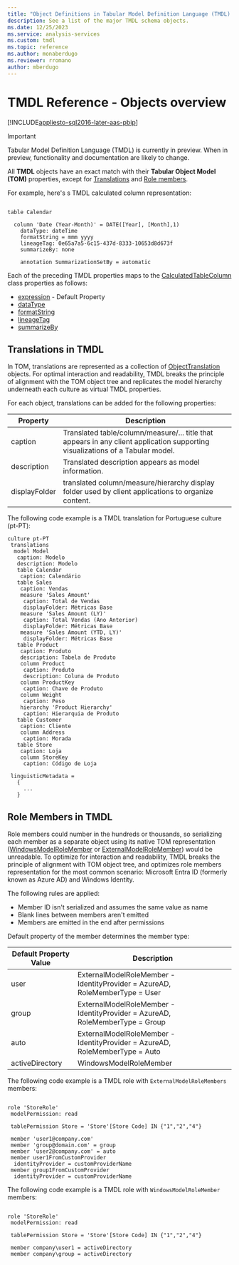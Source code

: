 ```yaml
---
title: "Object Definitions in Tabular Model Definition Language (TMDL) | Microsoft Docs"
description: See a list of the major TMDL schema objects.
ms.date: 12/25/2023
ms.service: analysis-services
ms.custom: tmdl
ms.topic: reference
ms.author: monaberdugo
ms.reviewer: rromano
author: mberdugo
---
```


# TMDL Reference - Objects overview

[!INCLUDE[appliesto-sql2016-later-aas-pbip](../includes/appliesto-sql2016-later-aas-pbip.md)]

> [!IMPORTANT]
> Tabular Model Definition Language (TMDL) is currently in preview. When in preview, functionality and documentation are likely to change.

All **TMDL** objects have an exact match with their **Tabular Object Model (TOM)** properties, except for [Translations](#translations-in-tmdl) and [Role members](#role-members-in-tmdl).

For example, here's s TMDL calculated column representation:

```tmdl

table Calendar

  column 'Date (Year-Month)' = DATE([Year], [Month],1)
    dataType: dateTime
    formatString = mmm yyyy
    lineageTag: 0e65a7a5-6c15-437d-8333-10653d8d673f
    summarizeBy: none

    annotation SummarizationSetBy = automatic
```

Each of the preceding TMDL properties maps to the [CalculatedTableColumn](/dotnet/api/microsoft.analysisservices.tabular.calculatedtablecolumn) class properties as follows:

- [expression](/dotnet/api/microsoft.analysisservices.tabular.calculatedcolumn.expression#microsoft-analysisservices-tabular-calculatedcolumn-expression) - Default Property
- [dataType](/dotnet/api/microsoft.analysisservices.tabular.column.datatype#microsoft-analysisservices-tabular-column-datatype)
- [formatString](/dotnet/api/microsoft.analysisservices.tabular.column.formatstring#microsoft-analysisservices-tabular-column-formatstring)
- [lineageTag](/dotnet/api/microsoft.analysisservices.tabular.column.lineagetag#microsoft-analysisservices-tabular-column-lineagetag)
- [summarizeBy](/dotnet/api/microsoft.analysisservices.tabular.column.summarizeby#microsoft-analysisservices-tabular-column-summarizeby)

## Translations in TMDL

In TOM, translations are represented as a collection of [ObjectTranslation](/dotnet/api/microsoft.analysisservices.tabular.objecttranslation) objects. For optimal interaction and readability, TMDL breaks the principle of alignment with the TOM object tree and replicates the model hierarchy underneath each culture as virtual TMDL properties.

For each object, translations can be added for the following properties:

|Property  |Description  |
|---------|---------|
|caption |Translated table/column/measure/... title that appears in any client application supporting visualizations of a Tabular model.|
|description |Translated description appears as model information.|
|displayFolder|translated column/measure/hierarchy display folder used by client applications to organize content. |

The following code example is a TMDL translation for Portuguese culture (pt-PT):

```tmdl
culture pt-PT
 translations
  model Model
   caption: Modelo
   description: Modelo
   table Calendar
    caption: Calendário
   table Sales
    caption: Vendas
    measure 'Sales Amount'
     caption: Total de Vendas
     displayFolder: Métricas Base
    measure 'Sales Amount (LY)'
     caption: Total Vendas (Ano Anterior)
     displayFolder: Métricas Base
    measure 'Sales Amount (YTD, LY)'
     displayFolder: Métricas Base
   table Product
    caption: Produto
    description: Tabela de Produto
    column Product
     caption: Produto
     description: Coluna de Produto
    column ProductKey
     caption: Chave de Produto
    column Weight
     caption: Peso
    hierarchy 'Product Hierarchy'
     caption: Hierarquia de Produto
   table Customer
    caption: Cliente
    column Address
     caption: Morada
   table Store
    caption: Loja
    column StoreKey
     caption: Código de Loja

 linguisticMetadata =   
   {
     ...
   }

```

## Role Members in TMDL

Role members could number in the hundreds or thousands, so serializing each member as a separate object using its native TOM representation ([WindowsModelRoleMember](/dotnet/api/microsoft.analysisservices.tabular.windowsmodelrolemember) or [ExternalModelRoleMember](/dotnet/api/microsoft.analysisservices.tabular.externalmodelrolemember)) would be unreadable. To optimize for interaction and readability, TMDL breaks the principle of alignment with TOM object tree, and optimizes role members representation for the most common scenario: Microsoft Entra ID (formerly known as Azure AD) and Windows Identity.

The following rules are applied:

- Member ID isn't serialized and assumes the same value as name
- Blank lines between members aren't emitted
- Members are emitted in the end after permissions

Default property of the member determines the member type:

|Default Property Value  |Description  |
|---------|---------|
|user | ExternalModelRoleMember - IdentityProvider = AzureAD, RoleMemberType = User|
|group | ExternalModelRoleMember  - IdentityProvider = AzureAD, RoleMemberType = Group|
|auto | ExternalModelRoleMember  - IdentityProvider = AzureAD, RoleMemberType = Auto|
|activeDirectory | WindowsModelRoleMember|

The following code example is a TMDL role with `ExternalModelRoleMembers` members:

```tmdl

role 'StoreRole'
 modelPermission: read

 tablePermission Store = 'Store'[Store Code] IN {"1","2","4"}
 
 member 'user1@company.com'
 member 'group@domain.com' = group
 member 'user2@company.com' = auto
 member user1FromCustomProvider
  identityProvider = customProviderName
 member group1FromCustomProvider
  identityProvider = customProviderName
```

The following code example is a TMDL role with `WindowsModelRoleMember` members:

```tmdl

role 'StoreRole'
 modelPermission: read

 tablePermission Store = 'Store'[Store Code] IN {"1","2","4"}
 
 member company\user1 = activeDirectory
 member company\group = activeDirectory
```
